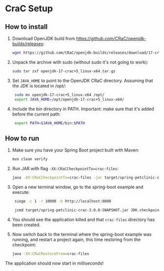 # CraC Setup

## How to install

1. Download OpenJDK build from https://github.com/CRaC/openjdk-builds/releases:

    ```bash
    wget https://github.com/CRaC/openjdk-builds/releases/download/17-crac%2B5/openjdk-17-crac+5_linux-x64.tar.gz
    ```

1. Unpack the archive with sudo (without sudo it's not going to work):

    ```bash
    sudo tar zxf openjdk-17-crac+5_linux-x64.tar.gz
    ```

1. Set `JAVA_HOME` to point to the OpenJDK CRaC directory. Assuming that the JDK is located in /opt/:

   ```bash
    sudo mv openjdk-17-crac+5_linux-x64 /opt/
    export JAVA_HOME=/opt/openjdk-17-crac+5_linux-x64/
    ```

1. Include the bin directory in PATH. Important: make sure that it's added before the current path:

   ```bash
    export PATH=$JAVA_HOME/bin:$PATH
    ```

## How to run

1. Make sure you have your Spring Boot project built with Maven:

    ```bash
    mvn clean verify
    ```

2. Run JAR with flag `-XX:CRaCCheckpointTo=crac-files`:

    ```bash
    java -XX:CRaCCheckpointTo=crac-files -jar target/spring-petclinic-crac-3.0.0-SNAPSHOT.jar
    ```

3. Open a new terminal window, go to the spring-boot example and execute:

   ```bash
    siege -c 1 -r 10000 -b http://localhost:8080

    jcmd target/spring-petclinic-crac-3.0.0-SNAPSHOT.jar JDK.checkpoint
   ```

4. You should see the application killed and that `crac-files` directory has been created.

5. Now switch back to the terminal where the spring-boot example was running, and restart a project again, this time restoring from the checkpoint:

   ```bash
   java -XX:CRaCRestoreFrom=crac-files
   ```

The application should now start in milliseconds!
